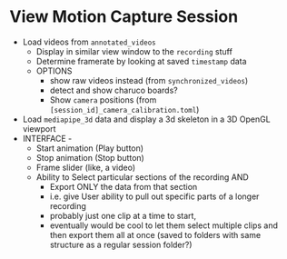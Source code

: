 # View Motion Capture Session

- Load videos from `annotated_videos`
	- Display in similar view window to the `recording` stuff
	- Determine framerate by looking at saved `timestamp` data
	- OPTIONS 
		- show raw videos instead (from `synchronized_videos`)
		- detect and show charuco boards?
		- Show `camera` positions (from `[session_id]_camera_calibration.toml`)
- Load `mediapipe_3d` data and display a 3d skeleton in a 3D OpenGL viewport
- INTERFACE - 
	- Start animation (Play button)
	- Stop animation (Stop button)
	- Frame slider (like, a video)
	- Ability to Select particular sections of the recording AND
		- Export ONLY the data from that section
		- i.e. give User ability to pull out specific parts of a longer recording
		- probably just one clip at a time to start, 
		- eventually would be cool to let them select multiple clips and then export them all at once (saved to folders with same structure as a regular session folder?)